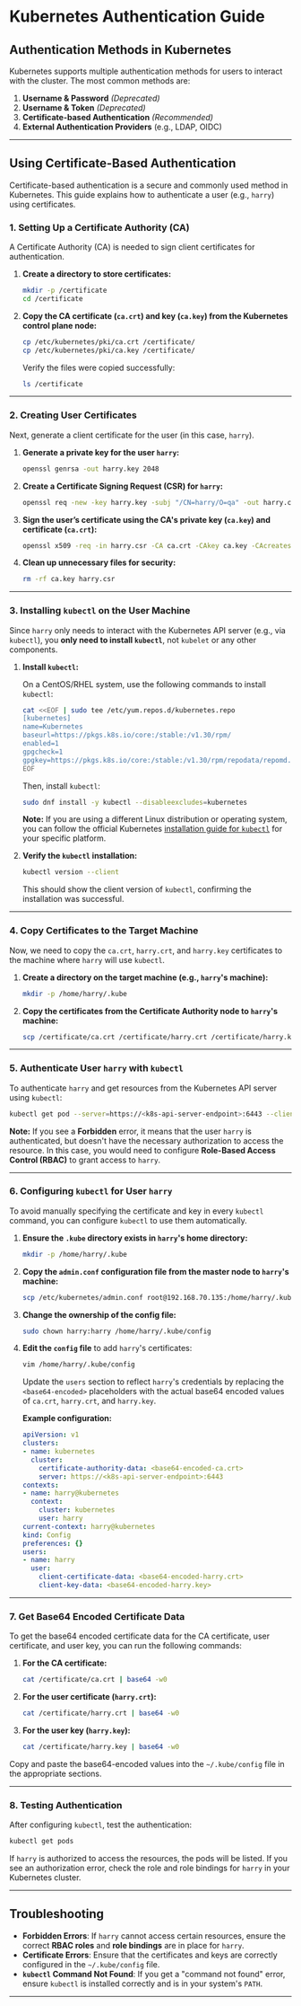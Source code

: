 # **Kubernetes Authentication Guide**

## **Authentication Methods in Kubernetes**

Kubernetes supports multiple authentication methods for users to interact with the cluster. The most common methods are:

1. **Username & Password** *(Deprecated)*
2. **Username & Token** *(Deprecated)*
3. **Certificate-based Authentication** *(Recommended)*
4. **External Authentication Providers** (e.g., LDAP, OIDC)

---

## **Using Certificate-Based Authentication**

Certificate-based authentication is a secure and commonly used method in Kubernetes. This guide explains how to authenticate a user (e.g., `harry`) using certificates.

### **1. Setting Up a Certificate Authority (CA)**

A Certificate Authority (CA) is needed to sign client certificates for authentication.

1. **Create a directory to store certificates:**

   ```bash
   mkdir -p /certificate
   cd /certificate
   ```

2. **Copy the CA certificate (`ca.crt`) and key (`ca.key`) from the Kubernetes control plane node:**

   ```bash
   cp /etc/kubernetes/pki/ca.crt /certificate/
   cp /etc/kubernetes/pki/ca.key /certificate/
   ```

   Verify the files were copied successfully:

   ```bash
   ls /certificate
   ```

---

### **2. Creating User Certificates**

Next, generate a client certificate for the user (in this case, `harry`).

1. **Generate a private key for the user `harry`:**

   ```bash
   openssl genrsa -out harry.key 2048
   ```

2. **Create a Certificate Signing Request (CSR) for `harry`:**

   ```bash
   openssl req -new -key harry.key -subj "/CN=harry/O=qa" -out harry.csr
   ```

3. **Sign the user’s certificate using the CA's private key (`ca.key`) and certificate (`ca.crt`):**

   ```bash
   openssl x509 -req -in harry.csr -CA ca.crt -CAkey ca.key -CAcreateserial -out harry.crt -days 365
   ```

4. **Clean up unnecessary files for security:**

   ```bash
   rm -rf ca.key harry.csr
   ```

---

### **3. Installing `kubectl` on the User Machine**

Since `harry` only needs to interact with the Kubernetes API server (e.g., via `kubectl`), you **only need to install `kubectl`**, not `kubelet` or any other components.

1. **Install `kubectl`:**

   On a CentOS/RHEL system, use the following commands to install `kubectl`:

   ```bash
   cat <<EOF | sudo tee /etc/yum.repos.d/kubernetes.repo
   [kubernetes]
   name=Kubernetes
   baseurl=https://pkgs.k8s.io/core:/stable:/v1.30/rpm/
   enabled=1
   gpgcheck=1
   gpgkey=https://pkgs.k8s.io/core:/stable:/v1.30/rpm/repodata/repomd.xml.key
   EOF
   ```

   Then, install `kubectl`:

   ```bash
   sudo dnf install -y kubectl --disableexcludes=kubernetes
   ```

   **Note:** If you are using a different Linux distribution or operating system, you can follow the official Kubernetes [installation guide for `kubectl`](https://kubernetes.io/docs/tasks/tools/install-kubectl/) for your specific platform.

2. **Verify the `kubectl` installation:**

   ```bash
   kubectl version --client
   ```

   This should show the client version of `kubectl`, confirming the installation was successful.

---

### **4. Copy Certificates to the Target Machine**

Now, we need to copy the `ca.crt`, `harry.crt`, and `harry.key` certificates to the machine where `harry` will use `kubectl`.

1. **Create a directory on the target machine (e.g., `harry`'s machine):**

   ```bash
   mkdir -p /home/harry/.kube
   ```

2. **Copy the certificates from the Certificate Authority node to `harry`'s machine:**

   ```bash
   scp /certificate/ca.crt /certificate/harry.crt /certificate/harry.key root@192.168.70.135:/home/harry/.kube/
   ```

---

### **5. Authenticate User `harry` with `kubectl`**

To authenticate `harry` and get resources from the Kubernetes API server using `kubectl`:

```bash
kubectl get pod --server=https://<k8s-api-server-endpoint>:6443 --client-certificate /home/harry/.kube/harry.crt --certificate-authority /home/harry/.kube/ca.crt --client-key /home/harry/.kube/harry.key
```

**Note:** If you see a **Forbidden** error, it means that the user `harry` is authenticated, but doesn't have the necessary authorization to access the resource. In this case, you would need to configure **Role-Based Access Control (RBAC)** to grant access to `harry`.

---

### **6. Configuring `kubectl` for User `harry`**

To avoid manually specifying the certificate and key in every `kubectl` command, you can configure `kubectl` to use them automatically.

1. **Ensure the `.kube` directory exists in `harry`'s home directory:**

   ```bash
   mkdir -p /home/harry/.kube
   ```

2. **Copy the `admin.conf` configuration file from the master node to `harry`'s machine:**

   ```bash
   scp /etc/kubernetes/admin.conf root@192.168.70.135:/home/harry/.kube/config
   ```

3. **Change the ownership of the config file:**

   ```bash
   sudo chown harry:harry /home/harry/.kube/config
   ```

4. **Edit the `config` file** to add `harry`'s certificates:

   ```bash
   vim /home/harry/.kube/config
   ```

   Update the `users` section to reflect `harry`'s credentials by replacing the `<base64-encoded>` placeholders with the actual base64 encoded values of `ca.crt`, `harry.crt`, and `harry.key`.

   **Example configuration:**

   ```yaml
   apiVersion: v1
   clusters:
   - name: kubernetes
     cluster:
       certificate-authority-data: <base64-encoded-ca.crt>
       server: https://<k8s-api-server-endpoint>:6443
   contexts:
   - name: harry@kubernetes
     context:
       cluster: kubernetes
       user: harry
   current-context: harry@kubernetes
   kind: Config
   preferences: {}
   users:
   - name: harry
     user:
       client-certificate-data: <base64-encoded-harry.crt>
       client-key-data: <base64-encoded-harry.key>
   ```

---

### **7. Get Base64 Encoded Certificate Data**

To get the base64 encoded certificate data for the CA certificate, user certificate, and user key, you can run the following commands:

1. **For the CA certificate:**

   ```bash
   cat /certificate/ca.crt | base64 -w0
   ```

2. **For the user certificate (`harry.crt`):**

   ```bash
   cat /certificate/harry.crt | base64 -w0
   ```

3. **For the user key (`harry.key`):**

   ```bash
   cat /certificate/harry.key | base64 -w0
   ```

Copy and paste the base64-encoded values into the `~/.kube/config` file in the appropriate sections.

---

### **8. Testing Authentication**

After configuring `kubectl`, test the authentication:

```bash
kubectl get pods
```

If `harry` is authorized to access the resources, the pods will be listed. If you see an authorization error, check the role and role bindings for `harry` in your Kubernetes cluster.

---

## **Troubleshooting**

* **Forbidden Errors**: If `harry` cannot access certain resources, ensure the correct **RBAC roles** and **role bindings** are in place for `harry`.
* **Certificate Errors**: Ensure that the certificates and keys are correctly configured in the `~/.kube/config` file.
* **`kubectl` Command Not Found**: If you get a "command not found" error, ensure `kubectl` is installed correctly and is in your system's `PATH`.

---

